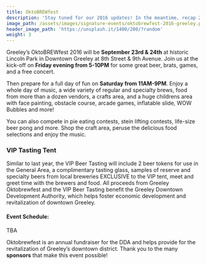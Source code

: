 ```yaml
---
title: OktoBREWfest
description: 'Stay tuned for our 2016 updates! In the meantime, recap 2015 here!'
image_path: /assets/images/signature-events/oktobrewfest-2016-greeley.png
header_image_path: 'https://unsplash.it/1400/200/?random'
weight: 3
---
```



Greeley’s OktoBREWfest 2016 will be **September 23rd & 24th** at historic Lincoln Park in Downtown Greeley at 8th Street & 9th Avenue. Join us at the kick-off on **Friday evening from 5-10PM** for some great beer, brats, games, and a free concert.

Then prepare for a full day of fun on **Saturday from 11AM-9PM**. Enjoy a whole day of music, a wide variety of regular and specialty brews, food from more than a dozen vendors, a crafts area, and a huge childrens area with face painting, obstacle course, arcade games, inflatable slide, WOW Bubbles and more!

You can also compete in pie eating contests, stein lifting contests, life-size beer pong and more. Shop the craft area, peruse the delicious food selections and enjoy the music.

### VIP Tasting Tent

Similar to last year, the VIP Beer Tasting will include 2 beer tokens for use in the General Area, a complimentary tasting glass, samples of reserve and specialty beers from local breweries EXCLUSIVE to the VIP tent, meet and greet time with the brewers and food. All proceeds from Greeley Oktobrewfest and the VIP Beer Tasting benefit the Greeley Downtown Development Authority, which helps foster economic development and revitalization of downtown Greeley.

#### Event Schedule:

TBA

Oktobrewfest is an annual fundraiser for the DDA and helps provide for the revitalization of Greeley’s downtown district. Thank you to the many **sponsors** that make this event possible!